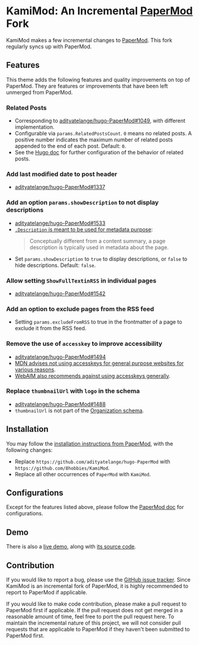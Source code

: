 <!-- insert
---
title: "KamiMod: An Incremental PaperMod Fork"
date: 2024-06-02
author: "8 Hobbies"
tags: ["kamimod", "themes"]
description: "KamiMod is an incremental fork of PaperMod."
---
end_insert -->
<!-- Powered by https://cj.rs/riss -->
<!-- remove -->

# KamiMod: An Incremental [PaperMod][] Fork
<!-- end_remove -->

KamiMod makes a few incremental changes to [PaperMod][]. This fork regularly syncs up with PaperMod.

## Features

This theme adds the following features and quality improvements on top of PaperMod. They are
features or improvements that have been left unmerged from PaperMod.

### Related Posts

- Corresponding to [adityatelange/hugo-PaperMod#1049](https://github.com/adityatelange/hugo-PaperMod/pull/1049), with different implementation.
- Configurable via `params.RelatedPostsCount`. `0` means no related posts. A positive number indicates the maximum number of related posts appended to the end of each post. Default: `0`.
- See the [Hugo doc](https://gohugo.io/content-management/related/) for further configuration of the behavior of related posts.

### Add last modified date to post header

- [adityatelange/hugo-PaperMod#1337](https://github.com/adityatelange/hugo-PaperMod/pull/1337)

### Add an option `params.showDescription` to not display descriptions

- [adityatelange/hugo-PaperMod#1533](https://github.com/adityatelange/hugo-PaperMod/pull/1533)
- [`.Description` is meant to be used for metadata purpose](https://gohugo.io/methods/page/description/):
  > Conceptually different from a content summary, a page description is typically used in metadata about the page.
- Set `params.showDescription` to `true` to display descriptions, or `false` to hide descriptions. Default: `false`.

### Allow setting `ShowFullTextinRSS` in individual pages

- [adityatelange/hugo-PaperMod#1542](https://github.com/adityatelange/hugo-PaperMod/pull/1542)

### Add an option to exclude pages from the RSS feed

- Setting `params.excludeFromRSS` to true in the frontmatter of a page to exclude it from the RSS feed.

### Remove the use of `accesskey` to improve accessibility

- [adityatelange/hugo-PaperMod#1494](https://github.com/adityatelange/hugo-PaperMod/pull/1494)
- [MDN advises not using accesskeys for general purpose websites for various reasons](https://developer.mozilla.org/en-US/docs/Web/HTML/Global_attributes/accesskey#accessibility_concerns).
- [WebAIM also recommends against using accesskeys generally](https://webaim.org/techniques/keyboard/accesskey).

### Replace `thumbnailUrl` with `logo` in the schema

- [adityatelange/hugo-PaperMod#1488](https://github.com/adityatelange/hugo-PaperMod/pull/1488)
- `thumbnailUrl` is not part of the [Organization schema](https://schema.org/Organization).

## Installation

You may follow the [installation instructions from PaperMod](https://adityatelange.github.io/hugo-PaperMod/posts/papermod/papermod-installation/), with the following changes:

- Replace `https://github.com/adityatelange/hugo-PaperMod` with `https://github.com/8hobbies/KamiMod`.
- Replace all other occurrences of `PaperMod` with `KamiMod`.

## Configurations

Except for the features listed above, please follow the [PaperMod doc](https://github.com/adityatelange/hugo-PaperMod/wiki/Features) for configurations.

## Demo

There is also a [live demo](https://kamimod.8hob.io), along with [its source code](https://github.com/8hobbies/KamiMod-example-site).

## Contribution

If you would like to report a bug, please use the [GitHub issue tracker](https://github.com/8hobbies/KamiMod/issues). Since KamiMod is an incremental fork of PaperMod, it is highly recommended to report to PaperMod if applicable.

If you would like to make code contribution, please make a pull request to PaperMod first if applicable. If the pull request does not get merged in a reasonable amount of time, feel free to port the pull request here. To maintain the incremental nature of this project, we will not consider pull requests that are applicable to PaperMod if they haven't been submitted to PaperMod first.

[PaperMod]: https://github.com/adityatelange/hugo-PaperMod
